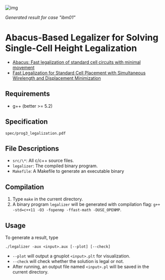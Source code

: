 ![img](https://github.com/Daikon-Sun/Physical-Design-for-Nanometer-ICs-Spring-2017/raw/master/HW3/report/example.png)

*Generated result for case "ibm01"*

# Abacus-Based Legalizer for Solving Single-Cell Height Legalization
- [Abacus: Fast legalization of standard cell circuits with minimal movement](http://ieeexplore.ieee.org/stamp/stamp.jsp?arnumber=5642689)
-  [Fast Legalization for Standard Cell Placement with Simultaneous Wirelength and Displacement Minimization](http://ieeexplore.ieee.org/stamp/stamp.jsp?arnumber=5642689)

## Requirements
- g++ (better >= 5.2)

## Specification
`spec/prog3_legalization.pdf`

## File Descriptions
- `src/\*`: All c/c++ source files.
- `legalizer`: The compiled binary program.
- `Makefile`: A Makefile to generate an executable binary

## Compilation
1. Type `make` in the current directory.
2. A binary program `legalizer` will be generated with compilation flag: `g++ -std=c++11 -O3 -fopenmp -ffast-math -DUSE_OPENMP`.

## Usage
To generate a result, type
```
./legalizer -aux <input>.aux [--plot] [--check]
```
- `--plot` will output a gnuplot `<input>.plt` for visualization.
- `--check` will check whether the solution is legal or not.
- After running, an output file named `<input>.pl` will be saved in the current directory.
